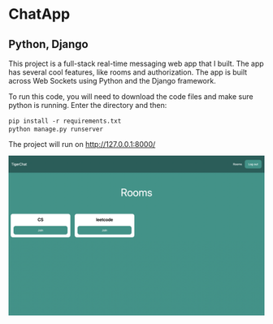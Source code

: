 # ChatApp
## Python, Django

This project is a full-stack real-time messaging web app that I built. The app has several cool features, like rooms and authorization. The app is built across Web Sockets using Python and the Django framework.

To run this code, you will need to download the code files and make sure python is running. Enter the directory and then:
 ```
pip install -r requirements.txt
python manage.py runserver
 ```
The project will run on http://127.0.0.1:8000/

![alt text](rooms.png)
